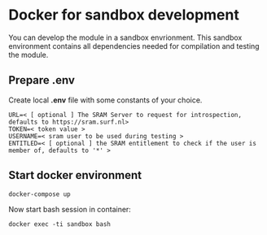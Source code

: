 # Docker for sandbox development

You can develop the module in a sandbox envrionment. This sandbox environment contains all dependencies needed for compilation and testing the module.

## Prepare **.env**

Create local **.env** file with some constants of your choice.

```
URL=< [ optional ] The SRAM Server to request for introspection, defaults to https://sram.surf.nl>
TOKEN=< token value >
USERNAME=< sram user to be used during testing >
ENTITLED=< [ optional ] the SRAM entitlement to check if the user is member of, defaults to '*' >
```

## Start docker environment

```
docker-compose up
```

Now start bash session in container:

```
docker exec -ti sandbox bash
```

